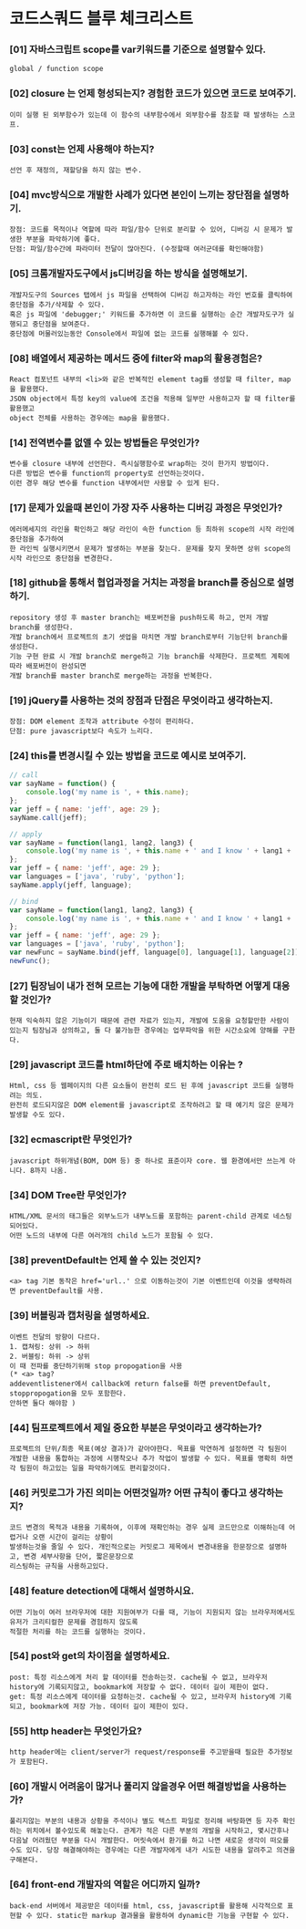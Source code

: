 # 코드스쿼드 블루 체크리스트



### [01] 자바스크립트 scope를 var키워드를 기준으로 설명할수 있다.

```
global / function scope
```


### [02] closure 는 언제 형성되는지? 경험한 코드가 있으면 코드로 보여주기.

```
이미 실행 된 외부함수가 있는데 이 함수의 내부함수에서 외부함수를 참조할 때 발생하는 스코프.
```


### [03] const는 언제 사용해야 하는지?

```
선언 후 재정의, 재할당을 하지 않는 변수.
```


### [04] mvc방식으로 개발한 사례가 있다면 본인이 느끼는 장단점을 설명하기.

```
장점: 코드를 목적이나 역할에 따라 파일/함수 단위로 분리할 수 있어, 디버깅 시 문제가 발생한 부분을 파악하기에 좋다.
단점: 파일/함수간에 파라미터 전달이 많아진다. (수정할때 여러군데를 확인해야함)
```


### [05] 크롬개발자도구에서 js디버깅을 하는 방식을 설명해보기. 

```
개발자도구의 Sources 탭에서 js 파일을 선택하여 디버깅 하고자하는 라인 번호를 클릭하여 중단점을 추가/삭제할 수 있다. 
혹은 js 파일에 'debugger;' 키워드를 추가하면 이 코드를 실행하는 순간 개발자도구가 실행되고 중단점을 보여준다.
중단점에 머물러있는동안 Console에서 파일에 없는 코드를 실행해볼 수 있다.
```


### [08] 배열에서 제공하는 메서드 중에 filter와 map의 활용경험은? 

```
React 컴포넌트 내부의 <li>와 같은 반복적인 element tag를 생성할 때 filter, map을 활용했다.
JSON object에서 특정 key의 value에 조건을 적용해 일부만 사용하고자 할 때 filter를 활용했고
object 전체를 사용하는 경우에는 map을 활용했다.
```


### [14] 전역변수를 없앨 수 있는 방법들은 무엇인가? 

```
변수를 closure 내부에 선언한다. 즉시실행함수로 wrap하는 것이 한가지 방법이다. 
다른 방법은 변수를 function의 property로 선언하는것이다.
이런 경우 해당 변수를 function 내부에서만 사용할 수 있게 된다.
```


### [17] 문제가 있을때 본인이 가장 자주 사용하는 디버깅 과정은 무엇인가? 

```
에러메세지의 라인을 확인하고 해당 라인이 속한 function 등 최하위 scope의 시작 라인에 중단점을 추가하여
한 라인씩 실행시키면서 문제가 발생하는 부분을 찾는다. 문제를 찾지 못하면 상위 scope의 시작 라인으로 중단점을 변경한다.
```


### [18] github을 통해서 협업과정을 거치는 과정을 branch를 중심으로 설명하기. 

```
repository 생성 후 master branch는 배포버전을 push하도록 하고, 먼저 개발 branch를 생성한다.
개발 branch에서 프로젝트의 초기 셋업을 마치면 개발 branch로부터 기능단위 branch를 생성한다. 
기능 구현 완료 시 개발 branch로 merge하고 기능 branch를 삭제한다. 프로젝트 계획에 따라 배포버전이 완성되면 
개발 branch를 master branch로 merge하는 과정을 반복한다.
```


### [19] jQuery를 사용하는 것의 장점과 단점은 무엇이라고 생각하는지.

```
장점: DOM element 조작과 attribute 수정이 편리하다.
단점: pure javascript보다 속도가 느리다.
```


### [24] this를 변경시킬 수 있는 방법을 코드로 예시로 보여주기.

```javascript
// call
var sayName = function() {
	console.log('my name is ', + this.name);
};
var jeff = { name: 'jeff', age: 29 };
sayName.call(jeff);

// apply
var sayName = function(lang1, lang2, lang3) {
	console.log('my name is ', + this.name + ' and I know ' + lang1 + ', ' + lang2 + ', ' + lang3);
};
var jeff = { name: 'jeff', age: 29 };
var languages = ['java', 'ruby', 'python'];
sayName.apply(jeff, language);

// bind
var sayName = function(lang1, lang2, lang3) {
	console.log('my name is ', + this.name + ' and I know ' + lang1 + ', ' + lang2 + ', ' + lang3);
};
var jeff = { name: 'jeff', age: 29 };
var languages = ['java', 'ruby', 'python'];
var newFunc = sayName.bind(jeff, language[0], language[1], language[2]);
newFunc();
```


### [27] 팀장님이 내가 전혀 모르는 기능에 대한 개발을 부탁하면 어떻게 대응할 것인가? 

```
현재 익숙하지 않은 기능이기 때문에 관련 자료가 있는지, 개발에 도움을 요청할만한 사람이 있는지 팀장님과 상의하고, 둘 다 불가능한 경우에는 업무파악을 위한 시간소요에 양해를 구한다.
```


### [29] javascript 코드를 html하단에 주로 배치하는 이유는 ? 

```
Html, css 등 웹페이지의 다른 요소들이 완전히 로드 된 후에 javascript 코드를 실행하려는 의도.
완전히 로드되지않은 DOM element를 javascript로 조작하려고 할 때 예기치 않은 문제가 발생할 수도 있다.
```


### [32] ecmascript란 무엇인가? 

```
javascript 하위개념(BOM, DOM 등) 중 하나로 표준이자 core. 웹 환경에서만 쓰는게 아니다. 8까지 나옴.
```


### [34] DOM Tree란 무엇인가? 

```
HTML/XML 문서의 태그들은 외부노드가 내부노드를 포함하는 parent-child 관계로 네스팅되어있다.
어떤 노드의 내부에 다른 여러개의 child 노드가 포함될 수 있다. 
```


### [38] preventDefault는 언제 쓸 수 있는 것인지? 

```
<a> tag 기본 동작은 href='url..' 으로 이동하는것이 기본 이벤트인데 이것을 생략하려면 preventDefault를 사용.
```


### [39] 버블링과 캡처링을 설명하세요. 

```
이벤트 전달의 방향이 다르다.
1. 캡쳐링: 상위 -> 하위
2. 버블링: 하위 -> 상위
이 때 전파를 중단하기위해 stop propogation을 사용
(* <a> tag?
addeventlistener에서 callback에 return false를 하면 preventDefault, stoppropogation을 모두 포함한다.
안하면 둘다 해야함 )
```


### [44] 팀프로젝트에서 제일 중요한 부분은 무엇이라고 생각하는가? 

```
프로젝트의 단위/최종 목표(예상 결과)가 같아야한다. 목표를 막연하게 설정하면 각 팀원이 개발한 내용을 통합하는 과정에 시행착오나 추가 작업이 발생할 수 있다. 목표를 명확히 하면 각 팀원이 하고있는 일을 파악하기에도 편리할것이다.
```


### [46] 커밋로그가 가진 의미는 어떤것일까? 어떤 규칙이 좋다고 생각하는지?

```
코드 변경의 목적과 내용을 기록하여, 이후에 재확인하는 경우 실제 코드만으로 이해하는데 어렵거나 오랜 시간이 걸리는 상황이
발생하는것을 줄일 수 있다. 개인적으로는 커밋로그 제목에서 변경내용을 한문장으로 설명하고, 변경 세부사항을 단어, 짧은문장으로
리스팅하는 규칙을 사용하고있다.
```


### [48] feature detection에 대해서 설명하시요.

```
어떤 기능이 여러 브라우저에 대한 지원여부가 다를 때, 기능이 지원되지 않는 브라우저에서도 유저가 크리티컬한 문제를 경험하지 않도록
적절한 처리를 하는 코드를 실행하는 것이다.
```


### [54] post와 get의 차이점을 설명하세요.

```
post: 특정 리소스에게 처리 할 데이터를 전송하는것. cache될 수 없고, 브라우저 history에 기록되지않고, bookmark에 저장할 수 없다. 데이터 길이 제한이 없다.
get: 특정 리소스에게 데이터를 요청하는것. cache될 수 있고, 브라우저 history에 기록되고, bookmark에 저장 가능. 데이터 길이 제한이 있다.
```


### [55] http header는 무엇인가요? 

```
http header에는 client/server가 request/response를 주고받을때 필요한 추가정보가 포함된다.
```


### [60] 개발시 어려움이 많거나 풀리지 않을경우 어떤 해결방법을 사용하는가? 

```
풀리지않는 부분의 내용과 상황을 주석이나 별도 텍스트 파일로 정리해 바탕화면 등 자주 확인하는 위치에서 볼수있도록 해놓는다. 관계가 적은 다른 부분의 개발을 시작하고, 몇시간후나 다음날 어려웠던 부분을 다시 개발한다. 머릿속에서 환기를 하고 나면 새로운 생각이 떠오를 수도 있다. 당장 해결해야하는 경우에는 다른 개발자에게 내가 시도한 내용을 알려주고 의견을 구해본다.
```


### [64] front-end 개발자의 역할은 어디까지 일까? 

```
back-end 서버에서 제공받은 데이터를 html, css, javascript를 활용해 시각적으로 표현할 수 있다. static한 markup 결과물을 활용하여 dynamic한 기능을 구현할 수 있다.
```

